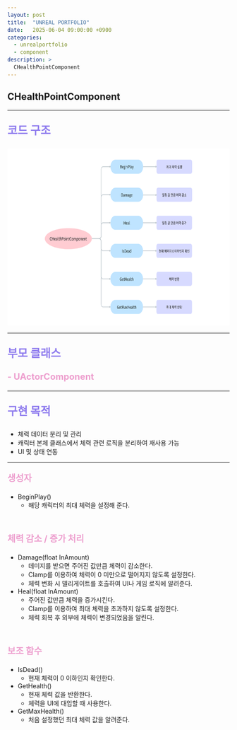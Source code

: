 ```yaml
---
layout: post
title:  "UNREAL PORTFOLIO"
date:   2025-06-04 09:00:00 +0900
categories:
  - unrealportfolio
  - component
description: >
  CHealthPointComponent
---
```

## CHealthPointComponent

---

<p style = "color:#8f7cee; font-size:25px; font-weight:bold">
코드 구조
</p>

<img src = "/assets/img/unrealportfolio/CHealthPointComponent.png" width = "1000" height = "400">

---

<p style = "color:#8f7cee; font-size:25px; font-weight:bold">
부모 클래스
</p>

<p style = "color:#ed9ece; font-size:20px; font-weight:bold">
- UActorComponent
</p>

---

<p style = "color:#8f7cee; font-size:25px; font-weight:bold">
구현 목적
</p>

- 체력 데이터 분리 및 관리
- 캐릭터 본체 클래스에서 체력 관련 로직을 분리하여 재사용 가능
- UI 및 상태 연동

---

<p style = "color:#ed9ece; font-size:20px; font-weight:bold">
생성자
</p>

- BeginPlay()
  - 해당 캐릭터의 최대 체력을 설정해 준다.

<br/>

<p style = "color:#ed9ece; font-size:20px; font-weight:bold">
체력 감소 / 증가 처리
</p>

- Damage(float InAmount)
  - 데미지를 받으면 주어진 값만큼 체력이 감소한다.
  - Clamp를 이용하여 체력이 0 미만으로 떨어지지 않도록 설정한다.
  - 체력 변화 시 델리게이트를 호출하여 UI나 게임 로직에 알려준다.
- Heal(float InAmount)
  - 주어진 값만큼 체력을 증가시킨다.
  - Clamp를 이용하여 최대 체력을 초과하지 않도록 설정한다.
  - 체력 회복 후 외부에 체력이 변경되었음을 알린다.

<br/>

<p style = "color:#ed9ece; font-size:20px; font-weight:bold">
보조 함수
</p>

- IsDead()
  - 현재 체력이 0 이하인지 확인한다.
- GetHealth()
  - 현재 체력 값을 반환한다.
  - 체력을 UI에 대입할 때 사용한다.
- GetMaxHealth()
  - 처음 설정했던 최대 체력 값을 알려준다.